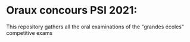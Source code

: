 # Oraux concours PSI 2021:

  This repository gathers all the oral examinations of the "grandes écoles" competitive exams

